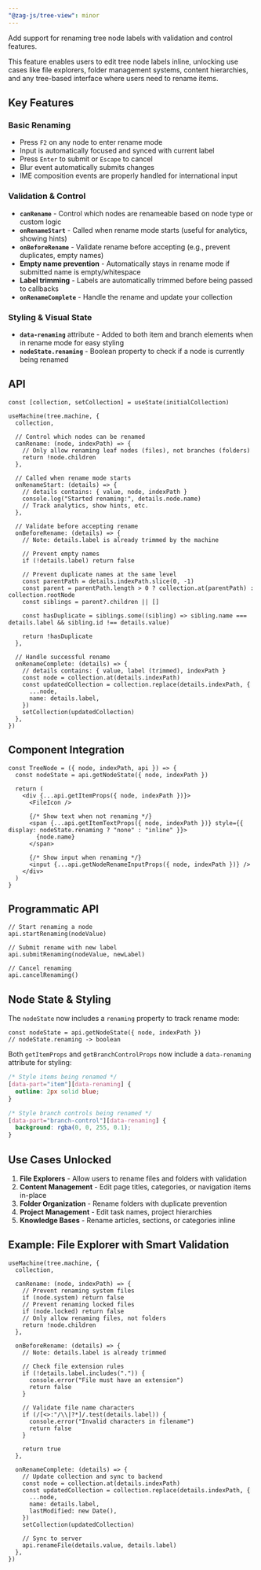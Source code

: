 ```yaml
---
"@zag-js/tree-view": minor
---
```


Add support for renaming tree node labels with validation and control features.

This feature enables users to edit tree node labels inline, unlocking use cases like file explorers, folder management
systems, content hierarchies, and any tree-based interface where users need to rename items.

## Key Features

### Basic Renaming

- Press `F2` on any node to enter rename mode
- Input is automatically focused and synced with current label
- Press `Enter` to submit or `Escape` to cancel
- Blur event automatically submits changes
- IME composition events are properly handled for international input

### Validation & Control

- **`canRename`** - Control which nodes are renameable based on node type or custom logic
- **`onRenameStart`** - Called when rename mode starts (useful for analytics, showing hints)
- **`onBeforeRename`** - Validate rename before accepting (e.g., prevent duplicates, empty names)
- **Empty name prevention** - Automatically stays in rename mode if submitted name is empty/whitespace
- **Label trimming** - Labels are automatically trimmed before being passed to callbacks
- **`onRenameComplete`** - Handle the rename and update your collection

### Styling & Visual State

- **`data-renaming`** attribute - Added to both item and branch elements when in rename mode for easy styling
- **`nodeState.renaming`** - Boolean property to check if a node is currently being renamed

## API

```tsx
const [collection, setCollection] = useState(initialCollection)

useMachine(tree.machine, {
  collection,

  // Control which nodes can be renamed
  canRename: (node, indexPath) => {
    // Only allow renaming leaf nodes (files), not branches (folders)
    return !node.children
  },

  // Called when rename mode starts
  onRenameStart: (details) => {
    // details contains: { value, node, indexPath }
    console.log("Started renaming:", details.node.name)
    // Track analytics, show hints, etc.
  },

  // Validate before accepting rename
  onBeforeRename: (details) => {
    // Note: details.label is already trimmed by the machine

    // Prevent empty names
    if (!details.label) return false

    // Prevent duplicate names at the same level
    const parentPath = details.indexPath.slice(0, -1)
    const parent = parentPath.length > 0 ? collection.at(parentPath) : collection.rootNode
    const siblings = parent?.children || []

    const hasDuplicate = siblings.some((sibling) => sibling.name === details.label && sibling.id !== details.value)

    return !hasDuplicate
  },

  // Handle successful rename
  onRenameComplete: (details) => {
    // details contains: { value, label (trimmed), indexPath }
    const node = collection.at(details.indexPath)
    const updatedCollection = collection.replace(details.indexPath, {
      ...node,
      name: details.label,
    })
    setCollection(updatedCollection)
  },
})
```

## Component Integration

```tsx
const TreeNode = ({ node, indexPath, api }) => {
  const nodeState = api.getNodeState({ node, indexPath })

  return (
    <div {...api.getItemProps({ node, indexPath })}>
      <FileIcon />

      {/* Show text when not renaming */}
      <span {...api.getItemTextProps({ node, indexPath })} style={{ display: nodeState.renaming ? "none" : "inline" }}>
        {node.name}
      </span>

      {/* Show input when renaming */}
      <input {...api.getNodeRenameInputProps({ node, indexPath })} />
    </div>
  )
}
```

## Programmatic API

```tsx
// Start renaming a node
api.startRenaming(nodeValue)

// Submit rename with new label
api.submitRenaming(nodeValue, newLabel)

// Cancel renaming
api.cancelRenaming()
```

## Node State & Styling

The `nodeState` now includes a `renaming` property to track rename mode:

```tsx
const nodeState = api.getNodeState({ node, indexPath })
// nodeState.renaming -> boolean
```

Both `getItemProps` and `getBranchControlProps` now include a `data-renaming` attribute for styling:

```css
/* Style items being renamed */
[data-part="item"][data-renaming] {
  outline: 2px solid blue;
}

/* Style branch controls being renamed */
[data-part="branch-control"][data-renaming] {
  background: rgba(0, 0, 255, 0.1);
}
```

## Use Cases Unlocked

1. **File Explorers** - Allow users to rename files and folders with validation
2. **Content Management** - Edit page titles, categories, or navigation items in-place
3. **Folder Organization** - Rename folders with duplicate prevention
4. **Project Management** - Edit task names, project hierarchies
5. **Knowledge Bases** - Rename articles, sections, or categories inline

## Example: File Explorer with Smart Validation

```tsx
useMachine(tree.machine, {
  collection,

  canRename: (node, indexPath) => {
    // Prevent renaming system files
    if (node.system) return false
    // Prevent renaming locked files
    if (node.locked) return false
    // Only allow renaming files, not folders
    return !node.children
  },

  onBeforeRename: (details) => {
    // Note: details.label is already trimmed

    // Check file extension rules
    if (!details.label.includes(".")) {
      console.error("File must have an extension")
      return false
    }

    // Validate file name characters
    if (/[<>:"/\\|?*]/.test(details.label)) {
      console.error("Invalid characters in filename")
      return false
    }

    return true
  },

  onRenameComplete: (details) => {
    // Update collection and sync to backend
    const node = collection.at(details.indexPath)
    const updatedCollection = collection.replace(details.indexPath, {
      ...node,
      name: details.label,
      lastModified: new Date(),
    })
    setCollection(updatedCollection)

    // Sync to server
    api.renameFile(details.value, details.label)
  },
})
```

